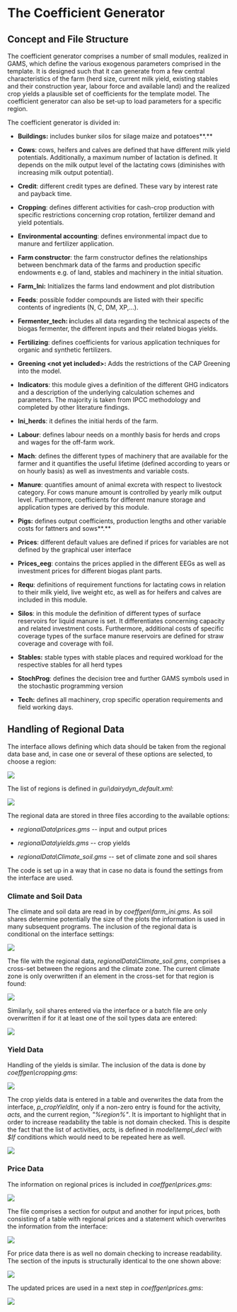 # The Coefficient Generator


## Concept and File Structure

The coefficient generator comprises a number of small modules, realized
in GAMS, which define the various exogenous parameters comprised in the
template. It is designed such that it can generate from a few central
characteristics of the farm (herd size, current milk yield, existing
stables and their construction year, labour force and available land)
and the realized crop yields a plausible set of coefficients for the
template model. The coefficient generator can also be set-up to load
parameters for a specific region.

The coefficient generator is divided in:

-   **Buildings:** includes bunker silos for silage maize and
    potatoes**.**

-   **Cows**: cows, heifers and calves are defined that have different
    milk yield potentials. Additionally, a maximum number of lactation
    is defined. It depends on the milk output level of the lactating
    cows (diminishes with increasing milk output potential).

-   **Credit**: different credit types are defined. These vary by
    interest rate and payback time.

-   **Cropping**: defines different activities for cash-crop production
    with specific restrictions concerning crop rotation, fertilizer
    demand and yield potentials.

-   **Environmental accounting**: defines environmental impact due to
    manure and fertilizer application.

-   **Farm constructor**: the farm constructor defines the relationships
    between benchmark data of the farms and production specific
    endowments e.g. of land, stables and machinery in the initial
    situation.

-   **Farm\_Ini:** Initializes the farms land endowment and plot
    distribution

-   **Feeds**: possible fodder compounds are listed with their specific
    contents of ingredients (N, C, DM, XP,\...).

-   **Fermenter\_tech: i**ncludes all data regarding the technical
    aspects of the biogas fermenter, the different inputs and their
    related biogas yields.

-   **Fertilizing**: defines coefficients for various application
    techniques for organic and synthetic fertilizers.

-   **Greening \<not yet included\>:** Adds the restrictions of the CAP
    Greening into the model.

-   **Indicators**: this module gives a definition of the different GHG
    indicators and a description of the underlying calculation schemes
    and parameters. The majority is taken from IPCC methodology and
    completed by other literature findings.

-   **Ini\_herds**: it defines the initial herds of the farm.

-   **Labour**: defines labour needs on a monthly basis for herds and
    crops and wages for the off-farm work.

-   **Mach**: defines the different types of machinery that are
    available for the farmer and it quantifies the useful lifetime
    (defined according to years or on hourly basis) as well as
    investments and variable costs.

-   **Manure**: quantifies amount of animal excreta with respect to
    livestock category. For cows manure amount is controlled by yearly
    milk output level. Furthermore, coefficients for different manure
    storage and application types are derived by this module.

-   **Pigs:** defines output coefficients, production lengths and other
    variable costs for fattners and sows**.**

-   **Prices**: different default values are defined if prices for
    variables are not defined by the graphical user interface

-   **Prices\_eeg**: contains the prices applied in the different EEGs
    as well as investment prices for different biogas plant parts.

-   **Requ**: definitions of requirement functions for lactating cows in
    relation to their milk yield, live weight etc, as well as for
    heifers and calves are included in this module.

-   **Silos**: in this module the definition of different types of
    surface reservoirs for liquid manure is set. It differentiates
    concerning capacity and related investment costs. Furthermore,
    additional costs of specific coverage types of the surface manure
    reservoirs are defined for straw coverage and coverage with foil.

-   **Stables:** stable types with stable places and required workload
    for the respective stables for all herd types

-   **StochProg**: defines the decision tree and further GAMS symbols
    used in the stochastic programming version

-   **Tech:** defines all machinery, crop specific operation
    requirements and field working days.

## Handling of Regional Data


The interface allows defining which data should be taken from the
regional data base and, in case one or several of these options are
selected, to choose a region:

![](media/image225.png)

The list of regions is defined in *gui\\dairydyn\_default.xml*:

![](media/image226.png)

The regional data are stored in three files according to the available
options:

-   *regionalData\\prices.gms* -- input and output prices

-   *regionalData\\yields.gms* -- crop yields

-   *regionalData\\Climate\_soil.gms* -- set of climate zone and soil
    shares

The code is set up in a way that in case no data is found the settings
from the interface are used.

### Climate and Soil Data

The climate and soil data are read in by *coeffgen\\farm\_ini.gms*. As
soil shares determine potentially the size of the plots the information
is used in many subsequent programs. The inclusion of the regional data
is conditional on the interface settings:

![](media/image227.png)

The file with the regional data, *regionalData\\Climate\_soil.gms*,
comprises a cross-set between the regions and the climate zone. The
current climate zone is only overwritten if an element in the cross-set
for that region is found:

![](media/image228.png)

Similarly, soil shares entered via the interface or a batch file are
only overwritten if for it at least one of the soil types data are
entered:

![](media/image229.png)

### Yield Data

Handling of the yields is similar. The inclusion of the data is done by
*coeffgen\\cropping.gms*:

![](media/image230.png)

The crop yields data is entered in a table and overwrites the data from
the interface, *p\_cropYieldInt,* only if a non-zero entry is found for
the activity, *acts,* and the current region, *"%region%"*. It is
important to highlight that in order to increase readability the table
is not domain checked. This is despite the fact that the list of
activities, *acts,* is defined in *model\\templ\_decl* with *\$If*
conditions which would need to be repeated here as well.

![](media/image231.png)

### Price Data

The information on regional prices is included in
*coeffgen\\prices.gms*:

![](media/image232.png)

The file comprises a section for output and another for input prices,
both consisting of a table with regional prices and a statement which
overwrites the information from the interface:

![](media/image233.png)

For price data there is as well no domain checking to increase
readability. The section of the inputs is structurally identical to the
one shown above:

![](media/image234.png)

The updated prices are used in a next step in *coeffgen\\prices.gms*:

![](media/image235.png)
